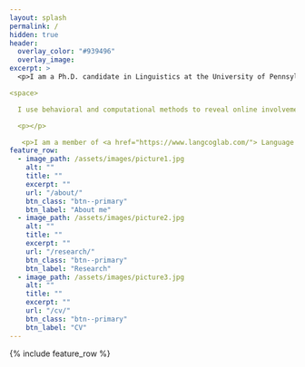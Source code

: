 ```yaml
---
layout: splash
permalink: /
hidden: true
header:
  overlay_color: "#939496"
  overlay_image:   
excerpt: >
  <p>I am a Ph.D. candidate in Linguistics at the University of Pennsylvania. I work with Dr. Anna Papafragou on the interaction between language and human cognitive systems. 

<space>

  I use behavioral and computational methods to reveal online involvement of language in event cognition. </p>

  <p></p>

   <p>I am a member of <a href="https://www.langcoglab.com/"> Language and Cognition Lab</a> and affiliated with <a href="https://mindcore.sas.upenn.edu"> MindCore</a>,  and <a href="https://web.sas.upenn.edu/langscience/"> ILST</a>.</p> 
feature_row:
  - image_path: /assets/images/picture1.jpg
    alt: ""
    title: ""
    excerpt: ""
    url: "/about/"
    btn_class: "btn--primary"
    btn_label: "About me"
  - image_path: /assets/images/picture2.jpg
    alt: ""
    title: ""
    excerpt: ""
    url: "/research/"
    btn_class: "btn--primary"
    btn_label: "Research"
  - image_path: /assets/images/picture3.jpg
    alt: ""
    title: ""
    excerpt: ""
    url: "/cv/"
    btn_class: "btn--primary"
    btn_label: "CV"      
---
```


{% include feature_row %}
